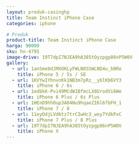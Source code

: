 ```yaml
---
layout: produk-casinghp
title: Team Instinct iPhone Case
categories: iphone

# Produk
product-title: Team Instinct iPhone Case
harga: 90000
sku: hn-4795
image-drive: 19T7dpI7NJEA9hA385tOyzpgp86nP5W0V
gallery:
  - url: 1anSme8dJMXOKLyFWLN0SSWLND4u_bBRe
    title: iPhone 5 / 5s / SE
  - url: 1KVYwIYhnvnKk1NB3m7pRz__yblKb6VY3
    title: iPhone 6 / 6s
  - url: 1edbk6-Pvi49MCdW1BfmcLX8UrodVi6We
    title: iPhone 6 Plus / 6s Plus
  - url: 1HEnD9hh0up3A04Nu9hqaeZI6l6fbFH_1
    title: iPhone 7 / 8
  - url: 11eyOdjLVd6tz7trCIwHc3_woy7YdkPxC
    title: iPhone 7 Plus / 8 Plus
  - url: 19T7dpI7NJEA9hA385tOyzpgp86nP5W0V
    title: iPhone X
---
```

